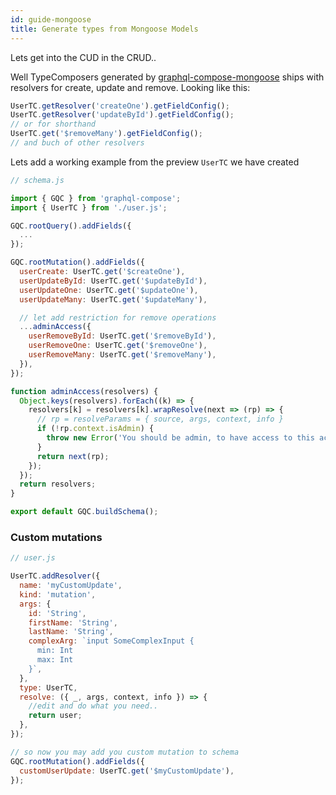 ```yaml
---
id: guide-mongoose
title: Generate types from Mongoose Models
---
```


Lets get into the CUD in the CRUD..

Well TypeComposers generated by [graphql-compose-mongoose](https://github.com/nodkz/graphql-compose-mongoose) ships with resolvers for create, update and remove.
Looking like this:

```js
UserTC.getResolver('createOne').getFieldConfig();
UserTC.getResolver('updateById').getFieldConfig();
// or for shorthand
UserTC.get('$removeMany').getFieldConfig();
// and buch of other resolvers
```

Lets add a working example from the preview `UserTC` we have created

```js
// schema.js

import { GQC } from 'graphql-compose';
import { UserTC } from './user.js';

GQC.rootQuery().addFields({
  ...
});

GQC.rootMutation().addFields({
  userCreate: UserTC.get('$createOne'),
  userUpdateById: UserTC.get('$updateById'),
  userUpdateOne: UserTC.get('$updateOne'),
  userUpdateMany: UserTC.get('$updateMany'),

  // let add restriction for remove operations
  ...adminAccess({
    userRemoveById: UserTC.get('$removeById'),
    userRemoveOne: UserTC.get('$removeOne'),
    userRemoveMany: UserTC.get('$removeMany'),
  }),
});

function adminAccess(resolvers) {
  Object.keys(resolvers).forEach((k) => {
    resolvers[k] = resolvers[k].wrapResolve(next => (rp) => {
      // rp = resolveParams = { source, args, context, info }
      if (!rp.context.isAdmin) {
        throw new Error('You should be admin, to have access to this action.');
      }
      return next(rp);
    });
  });
  return resolvers;
}

export default GQC.buildSchema();
```

### Custom mutations

```js
// user.js

UserTC.addResolver({
  name: 'myCustomUpdate',
  kind: 'mutation',
  args: {
    id: 'String',
    firstName: 'String',
    lastName: 'String',
    complexArg: `input SomeComplexInput {
      min: Int
      max: Int
    }`,
  },
  type: UserTC,
  resolve: ({ _, args, context, info }) => {
    //edit and do what you need..
    return user;
  },
});

// so now you may add you custom mutation to schema
GQC.rootMutation().addFields({
  customUserUpdate: UserTC.get('$myCustomUpdate'),
});
```
